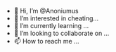 - 👋 Hi, I’m @Anoniumus
- 👀 I’m interested in cheating...
- 🌱 I’m currently learning ...
- 💞️ I’m looking to collaborate on ...
- 📫 How to reach me ...

<!---
Anoniumus/Anoniumus is a ✨ special ✨ repository because its `README.md` (this file) appears on your GitHub profile.
You can click the Preview link to take a look at your changes.
--->
